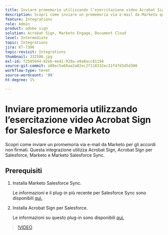 ```yaml
---
title: Inviare promemoria utilizzando l’esercitazione video Acrobat Sign for Salesforce e Marketo
description: Scopri come inviare un promemoria via e-mail da Marketo quando un accordo non viene firmato dopo un certo periodo di tempo
feature: Integrations
role: Admin
product: adobe sign
solution: Acrobat Sign, Marketo Engage, Document Cloud
level: Intermediate
topic: Integrations
jira: KT-7306
topic-revisit: Integrations
thumbnail: 332506.jpg
exl-id: f2505944-82eb-4e41-929a-a9a0acc81194
source-git-commit: a88ec5a68aa2a02ec2f118332ec31f47d3d5d300
workflow-type: tm+mt
source-wordcount: '99'
ht-degree: 1%

---
```


# Inviare promemoria utilizzando l’esercitazione video Acrobat Sign for Salesforce e Marketo

Scopri come inviare un promemoria via e-mail da Marketo per gli accordi non firmati. Questa integrazione utilizza Acrobat Sign, Acrobat Sign per Salesforce, Marketo e Marketo Salesforce Sync.

## Prerequisiti

1. Installa Marketo Salesforce Sync.

   Le informazioni e il plug-in più recente per Salesforce Sync sono disponibili [qui.](https://experienceleague.adobe.com/docs/marketo/using/product-docs/crm-sync/salesforce-sync/understanding-the-salesforce-sync.html)

1. Installa Acrobat Sign per Salesforce.

   Le informazioni su questo plug-in sono disponibili [qui.](https://helpx.adobe.com/ca/sign/using/salesforce-integration-installation-guide.html)

>[!VIDEO](https://video.tv.adobe.com/v/332506?quality=12&learn=on&hidetitle=true)

